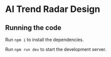 
  # AI Trend Radar Design

  ## Running the code

  Run `npm i` to install the dependencies.

  Run `npm run dev` to start the development server.
  
